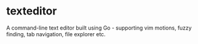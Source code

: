 # texteditor
A command-line text editor built using Go - supporting vim motions, fuzzy finding, tab navigation, file explorer etc.

